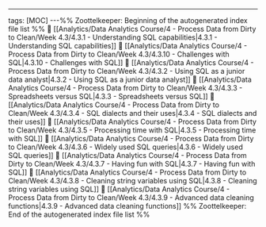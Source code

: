 ---
tags: [MOC]
---%% Zoottelkeeper: Beginning of the autogenerated index file list  %%
📄 [[Analytics/Data Analytics Course/4 - Process Data from Dirty to Clean/Week 4.3/4.3.1 - Understanding SQL capabilities|4.3.1 - Understanding SQL capabilities]]
📄 [[Analytics/Data Analytics Course/4 - Process Data from Dirty to Clean/Week 4.3/4.3.10 - Challenges with SQL|4.3.10 - Challenges with SQL]]
📄 [[Analytics/Data Analytics Course/4 - Process Data from Dirty to Clean/Week 4.3/4.3.2 - Using SQL as a junior data analyst|4.3.2 - Using SQL as a junior data analyst]]
📄 [[Analytics/Data Analytics Course/4 - Process Data from Dirty to Clean/Week 4.3/4.3.3 - Spreadsheets versus SQL|4.3.3 - Spreadsheets versus SQL]]
📄 [[Analytics/Data Analytics Course/4 - Process Data from Dirty to Clean/Week 4.3/4.3.4 - SQL dialects and their uses|4.3.4 - SQL dialects and their uses]]
📄 [[Analytics/Data Analytics Course/4 - Process Data from Dirty to Clean/Week 4.3/4.3.5 - Processing time with SQL|4.3.5 - Processing time with SQL]]
📄 [[Analytics/Data Analytics Course/4 - Process Data from Dirty to Clean/Week 4.3/4.3.6 - Widely used SQL queries|4.3.6 - Widely used SQL queries]]
📄 [[Analytics/Data Analytics Course/4 - Process Data from Dirty to Clean/Week 4.3/4.3.7 - Having fun with SQL|4.3.7 - Having fun with SQL]]
📄 [[Analytics/Data Analytics Course/4 - Process Data from Dirty to Clean/Week 4.3/4.3.8 - Cleaning string variables using SQL|4.3.8 - Cleaning string variables using SQL]]
📄 [[Analytics/Data Analytics Course/4 - Process Data from Dirty to Clean/Week 4.3/4.3.9 - Advanced data cleaning functions|4.3.9 - Advanced data cleaning functions]]
%% Zoottelkeeper: End of the autogenerated index file list  %%
